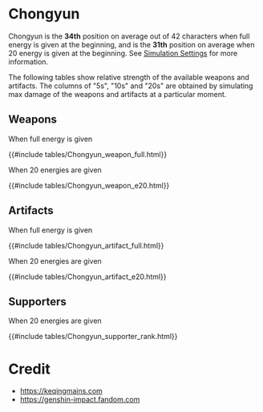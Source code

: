 # Chongyun

Chongyun is the **34th** position on average out of 42
characters when full energy is given at the beginning, and is the
**31th** position on average when 20 energy is given at the
beginning. See [Simulation Settings](./simulation_settings.md) for more
information.

The following tables show relative strength of the available weapons and
artifacts. The columns of "5s", "10s" and "20s" are obtained by
simulating max damage of the weapons and artifacts at a particular
moment.

## Weapons

When full energy is given

{{#include tables/Chongyun_weapon_full.html}}

When 20 energies are given

{{#include tables/Chongyun_weapon_e20.html}}

## Artifacts

When full energy is given

{{#include tables/Chongyun_artifact_full.html}}

When 20 energies are given

{{#include tables/Chongyun_artifact_e20.html}}

## Supporters

When 20 energies are given

{{#include tables/Chongyun_supporter_rank.html}}

# Credit

- <https://keqingmains.com>
- <https://genshin-impact.fandom.com>
